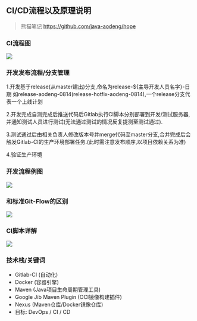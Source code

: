 ## CI/CD流程以及原理说明

> 熊猫笔记 https://github.com/java-aodeng/hope

### CI流程图
![](https://github.com/java-aodeng/hope/blob/master/ci-cd/%E5%9B%BE%E7%89%871.png)

### 开发发布流程/分支管理
1.开发基于release(从master建出)分支,命名为release-${主导开发人员名字}-日期 如release-aodeng-0814(release-hotfix-aodeng-0814),一个release分支代表一个上线计划

2.开发完成自测完成后推送代码后Gitlab执行CI脚本分别部署到开发/测试服务器,并通知测试人员进行测试(无法通过测试的情况反复提测至测试通过).

3.测试通过后由相关负责人修改版本号并merge代码至master分支,合并完成后会触发Gitlab-CI的生产环境部署任务.(此时需注意发布顺序,以项目依赖关系为准)

4.验证生产环境

### 开发流程例图
![](https://github.com/java-aodeng/hope/blob/master/ci-cd/%E5%9B%BE%E7%89%872.png)

### 和标准Git-Flow的区别
![](https://github.com/java-aodeng/hope/blob/master/ci-cd/%E5%9B%BE%E7%89%873.png)

### CI脚本详解
![](https://github.com/java-aodeng/hope/blob/master/ci-cd/%E5%9B%BE%E7%89%874.jpg)

### 技术栈/关键词

- Gitlab-CI (自动化)
- Docker (容器引擎)
- Maven (Java项目生命周期管理工具)
- Google Jib Maven Plugin (OCI镜像构建插件)
- Nexus (Maven仓库/Docker镜像仓库)
- 目标: DevOps / CI / CD
